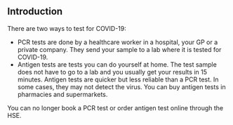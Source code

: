 ##  Introduction

There are two ways to test for COVID-19:

  * PCR tests are done by a healthcare worker in a hospital, your GP or a private company. They send your sample to a lab where it is tested for COVID-19. 
  * Antigen tests are tests you can do yourself at home. The test sample does not have to go to a lab and you usually get your results in 15 minutes. Antigen tests are quicker but less reliable than a PCR test. In some cases, they may not detect the virus. You can buy antigen tests in pharmacies and supermarkets. 

You can no longer book a PCR test or order antigen test online through the
HSE.
